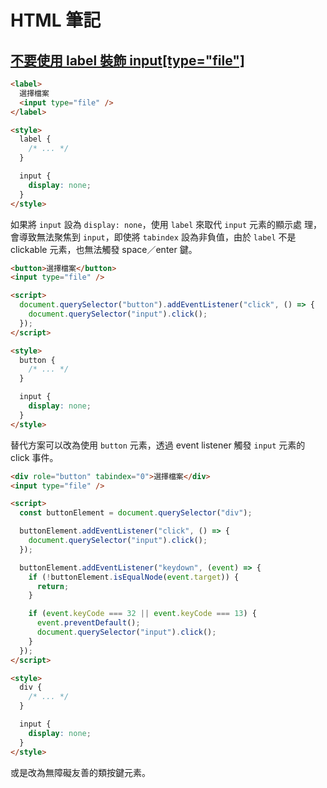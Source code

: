 # HTML 筆記

## [不要使用 label 裝飾 input\[type="file"\]](https://zenn.dev/dqn/articles/7505cfa1bed278)

```html
<label>
  選擇檔案
  <input type="file" />
</label>

<style>
  label {
    /* ... */
  }

  input {
    display: none;
  }
</style>
```

如果將 `input` 設為 `display: none`，使用 `label` 來取代 `input` 元素的顯示處
理，會導致無法聚焦到 `input`，即使將 `tabindex` 設為非負值，由於 `label` 不是 clickable 元素，也無法觸發 space／enter 鍵。

```html
<button>選擇檔案</button>
<input type="file" />

<script>
  document.querySelector("button").addEventListener("click", () => {
    document.querySelector("input").click();
  });
</script>

<style>
  button {
    /* ... */
  }

  input {
    display: none;
  }
</style>
```

替代方案可以改為使用 `button` 元素，透過 event listener 觸發 `input` 元素的 click 事件。

```html
<div role="button" tabindex="0">選擇檔案</div>
<input type="file" />

<script>
  const buttonElement = document.querySelector("div");

  buttonElement.addEventListener("click", () => {
    document.querySelector("input").click();
  });

  buttonElement.addEventListener("keydown", (event) => {
    if (!buttonElement.isEqualNode(event.target)) {
      return;
    }

    if (event.keyCode === 32 || event.keyCode === 13) {
      event.preventDefault();
      document.querySelector("input").click();
    }
  });
</script>

<style>
  div {
    /* ... */
  }

  input {
    display: none;
  }
</style>
```

或是改為無障礙友善的類按鍵元素。

